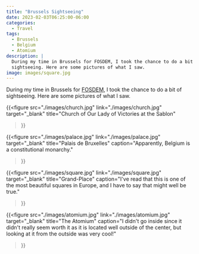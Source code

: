 ```yaml
---
title: "Brussels Sightseeing"
date: 2023-02-03T06:25:00-06:00
categories:
  - Travel
tags:
  - Brussels
  - Belgium
  - Atomium
description: |
  During my time in Brussels for FOSDEM, I took the chance to do a bit of
  sightseeing. Here are some pictures of what I saw.
image: images/square.jpg
---
```


During my time in Brussels for [FOSDEM]({{<ref"../fosdem/index.md">}}), I took
the chance to do a bit of sightseeing. Here are some pictures of what I saw.

{{<figure
  src="./images/church.jpg"
  link="./images/church.jpg"
  target="_blank"
  title="Church of Our Lady of Victories at the Sablon"
>}}

{{<figure
  src="./images/palace.jpg"
  link="./images/palace.jpg"
  target="_blank"
  title="Palais de Bruxelles"
  caption="Apparently, Belgium is a constitutional monarchy."
>}}

{{<figure
  src="./images/square.jpg"
  link="./images/square.jpg"
  target="_blank"
  title="Grand-Place"
  caption="I've read that this is one of the most beautiful squares in Europe, and I have to say that might well be true."
>}}

{{<figure
  src="./images/atomium.jpg"
  link="./images/atomium.jpg"
  target="_blank"
  title="The Atomium"
  caption="I didn't go inside since it didn't really seem worth it as it is located well outside of the center, but looking at it from the outside was very cool!"
>}}
